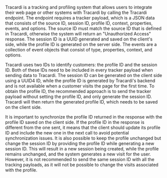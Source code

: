 Tracardi is a tracking and profiling system that allows users to integrate their web page or other systems with Tracardi by calling the Tracardi endpoint. The endpoint requires a tracker payload, which is a JSON data that consists of the source ID, session ID, profile ID, context, properties, events, and options. The source ID must match the source ID that is defined in Tracardi, otherwise the system will return an "Unauthorized Access" response. The session ID is a UUID generated and saved on the client's side, while the profile ID is generated on the server side. The events are a collection of event objects that consist of type, properties, context, and options. 

Tracardi uses two IDs to identify customers: the profile ID and the session ID. Both of these IDs need to be included in every tracker payload when sending data to Tracardi. The session ID can be generated on the client side using a UUID4 ID, while the profile ID is generated by Tracardi's backend and is not available when a customer visits the page for the first time. To obtain the profile ID, the recommended approach is to send the tracker payload without setting the profile ID, and only generate the session ID. Tracardi will then return the generated profile ID, which needs to be saved on the client side. 

It is important to synchronize the profile ID returned in the response with the profile ID saved on the client side. If the profile ID in the response is different from the one sent, it means that the client should update its profile ID and include the new one in the next call to avoid potential synchronization issues. It is also possible to keep the profile unchanged but change the session ID by providing the profile ID while generating a new session ID. This will result in a new session being created, while the profile remains unchanged, and the system generates a new visit for the user. However, it is not recommended to send the same session ID with all the tracking payloads, as it will not be possible to change the visits associated with the profile.